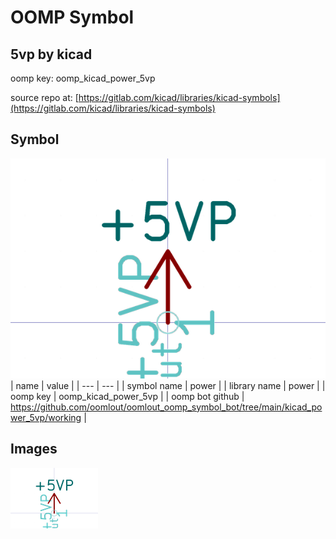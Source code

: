 # OOMP Symbol  
## 5vp  by kicad  
  
oomp key: oomp_kicad_power_5vp  
  
source repo at: [https://gitlab.com/kicad/libraries/kicad-symbols](https://gitlab.com/kicad/libraries/kicad-symbols)  
## Symbol  
  
[![working.png](working_600.png)](working.png)  
| name | value | 
| --- | --- | 
| symbol name | power | 
| library name | power | 
| oomp key | oomp_kicad_power_5vp | 
| oomp bot github | https://github.com/oomlout/oomlout_oomp_symbol_bot/tree/main/kicad_power_5vp/working | 
## Images  
  
[![working.png](working_140.png)](working.png)  
